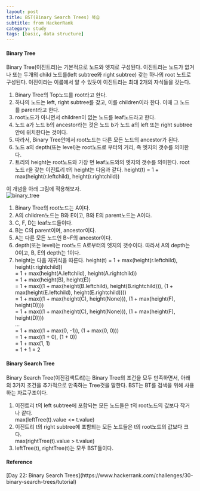 ```yaml
---
layout: post
title: BST(Binary Search Trees) 복습
subtitle: from HackerRank
category: study
tags: [basic, data structure]
---
```

<h4>Binary Tree</h4>
Binary Tree(이진트리)는 기본적으로 노드와 엣지로 구성된다.
이진트리는 노드가 없거나 또는 두개의 child 노드를(left subtree와 right subtree) 갖는 하나의 root 노드로 구성된다.
이진이라는 이름에서 알 수 있듯이 이진트리는 최대 2개의 자식들을 갖는다.

1. Binary Tree의 Top노드를 root라고 한다.
2. 하나의 노드는 left, right subtree를 갖고, 이를 children이라 한다. 이때 그 노드를 parent라고 한다.
3. root노드가 아니면서 children이 없는 노드를 leaf노드라고 한다.
4. 노드 a가 노드 b의 ancestor라는 것은 노드 b가 노드 a의 left 또는 right subtree안에 위치한다는 것이다.
5. 따라서, Binary Tree안에서 root노드는 다른 모든 노드의 ancestor가 된다.
6. 노드 a의 depth(또는 level)는 root노드로 부터의 거리, 즉 엣지의 갯수를 의미한다.
7. 트리의 height는 root노드와 가장 먼 leaf노드와의 엣지의 갯수를 의미한다. root노드 r을 갖는 이진트리 t의 height는 다음과 같다. height(t) = 1 + max(height(r.leftchild), height(r.rightchild))

이 개념을 아래 그림에 적용해보자.<br/>
![binary_tree](https://raw.githubusercontent.com/seongwoopark/seongwoopark.github.io/master/img/2017-10-24-study-binary-search-trees_1.PNG)<br/>

1. Binary Tree의 root노드는 A이다.
2. A의 children노드는 B와 E이고, B와 E의 parent노드는 A이다.
3. C, F, D는 leaf노드들이다.
4. B는 C의 parent이며, ancestor이다.
5. A는 다른 모든 노드인 B~F의 ancestor이다.
6. depth(또는 level)는 root노드 A로부터의 엣지의 갯수이다. 따라서 A의 depth는 0이고, B, E의 depth는 1이다.
7. height는 다음 재귀식을 따른다. height(t) = 1 + max(height(r.leftchild), height(r.rightchild))<br/>
 = 1 + max(height(A.leftchild), height(A.rightchild))<br/>
 = 1 + max(height(B), height(E))<br/>
 = 1 + max((1 + max(height(B.leftchild), height(B.rightchild))), (1 + max(height(E.leftchild), height(E.rightchild))))<br/>
 = 1 + max((1 + max(height(C), height(None))), (1 + max(height(F), height(D))))<br/>
 = 1 + max((1 + max(height(C), height(None))), (1 + max(height(F), height(D))))<br/>
...<br/>
 = 1 + max((1 + max(0, -1)), (1 + max(0, 0)))<br/>
 = 1 + max((1 + 0), (1 + 0))<br/>
 = 1 + max(1, 1)<br/>
 = 1 + 1 = 2<br/>

<h4>Binary Search Tree</h4>
Binary Search Tree(이진검색트리)는 Binary Tree의 조건을 모두 만족하면서, 아래의 3가지 조건을 추가적으로 만족하는 Tree것을 말한다.
BST는 BT를 검색을 위해 사용하는 자료구조이다.

1. 이진트리 t의 left subtree에 포함되는 모든 노드들은 t의 root노드의 값보다 작거나 같다.<br/>
max(leftTree(t).value <= t.value)
2. 이진트리 t의 right subtree에 포함되는 모든 노드들은 t의 root노드의 값보다 크다.<br/>
max(rightTree(t).value > t.value)
3. leftTree(t), rightTree(t)는 모두 BST들이다.

<h4>Reference</h4>
[Day 22: Binary Search Trees](https://www.hackerrank.com/challenges/30-binary-search-trees/tutorial)<br/>